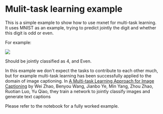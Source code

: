 # Mulit-task learning example
 
This is a simple example to show how to use mxnet for multi-task learning. It uses MNIST as an example, trying to predict jointly the digit and whether this digit is odd or even.

For example:

![](https://camo.githubusercontent.com/ed3cf256f47713335dc288f32f9b0b60bf1028b7/68747470733a2f2f7777772e636c61737365732e63732e756368696361676f2e6564752f617263686976652f323031332f737072696e672f31323330302d312f70612f7061312f64696769742e706e67)

Should be jointly classified as 4, and Even.

In this example we don't expect the tasks to contribute to each other much, but for example multi-task learning has been successfully applied to the domain of image captioning. In [A Multi-task Learning Approach for Image Captioning](https://www.ijcai.org/proceedings/2018/0168.pdf) by Wei Zhao, Benyou Wang, Jianbo Ye, Min Yang, Zhou Zhao, Ruotian Luo, Yu Qiao, they train a network to jointly classify images and generate text captions

Please refer to the notebook for a fully worked example.
